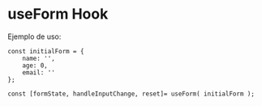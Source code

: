 # useForm Hook

Ejemplo de uso:
```
const initialForm = {
    name: '',
    age: 0,
    email: ''
};

const [formState, handleInputChange, reset]= useForm( initialForm );

```